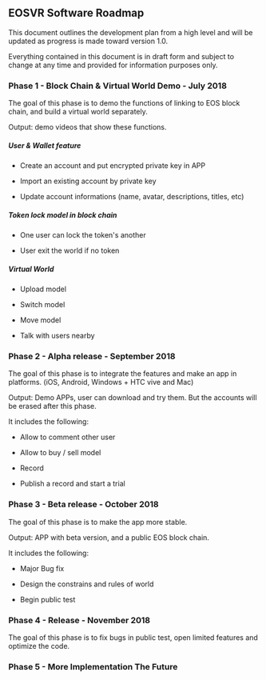 ## EOSVR Software Roadmap

This document outlines the development plan from a high level and will be updated as progress is made toward version 1.0. 

Everything contained in this document is in draft form and subject to change at any time and provided for information purposes only. 


### Phase 1 - Block Chain & Virtual World Demo - July 2018

The goal of this phase is to demo the functions of linking to EOS block chain, and build a virtual world separately.

Output: demo videos that show these functions.


##### User & Wallet feature

- Create an account and put encrypted private key in APP

- Import an existing account by private key

- Update account informations (name, avatar, descriptions, titles, etc)


##### Token lock model in block chain

- One user can lock the token's another

- User exit the world if no token


##### Virtual World

- Upload model

- Switch model

- Move model

- Talk with users nearby


### Phase 2 - Alpha release - September 2018

The goal of this phase is to integrate the features and make an app in platforms. (iOS, Android, Windows + HTC vive and Mac)

Output: Demo APPs, user can download and try them. But the accounts will be erased after this phase.


It includes the following:

- Allow to comment other user

- Allow to buy / sell model

- Record

- Publish a record and start a trial


### Phase 3 - Beta release - October 2018

The goal of this phase is to make the app more stable.

Output: APP with beta version, and a public EOS block chain.


It includes the following:

- Major Bug fix

- Design the constrains and rules of world

- Begin public test


### Phase 4 - Release - November 2018

The goal of this phase is to fix bugs in public test, open limited features and optimize the code.


### Phase 5 - More Implementation The Future


